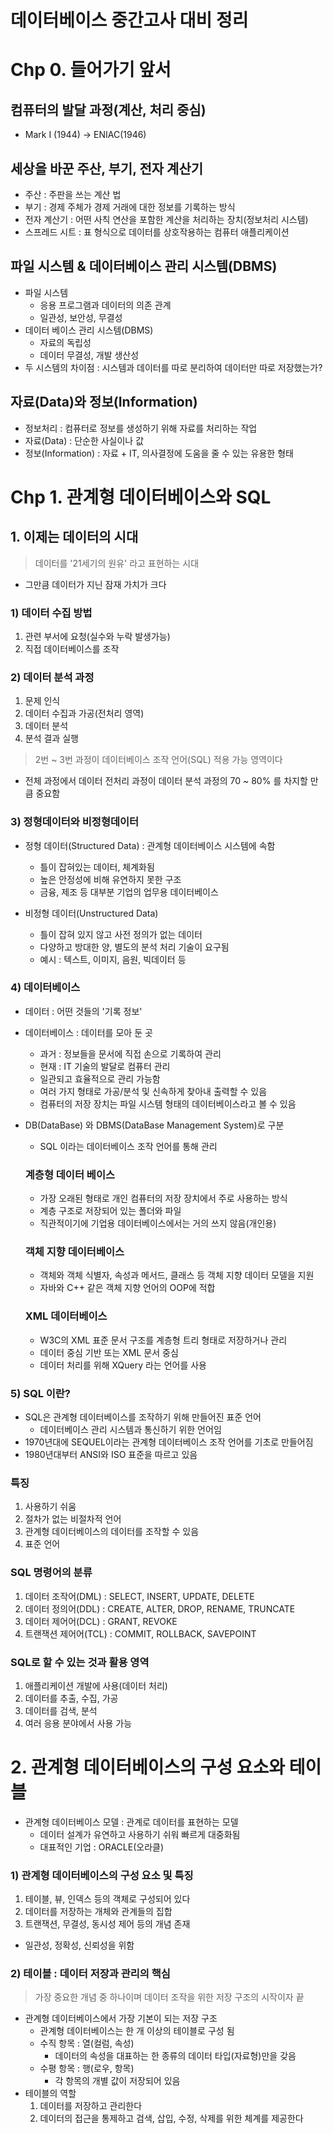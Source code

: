 # 데이터베이스 중간고사 대비 정리

# Chp 0. 들어가기 앞서

## 컴퓨터의 발달 과정(계산, 처리 중심)
 - Mark I (1944) -> ENIAC(1946)

## 세상을 바꾼 주산, 부기, 전자 계산기
 - 주산 : 주판을 쓰는 계산 법
 - 부기 : 경제 주체가 경제 거래에 대한 정보를 기록하는 방식
 - 전자 계산기 : 어떤 사칙 연산을 포함한 계산을 처리하는 장치(정보처리 시스템)
 - 스프레드 시트 : 표 형식으로 데이터를 상호작용하는 컴퓨터 애플리케이션

## 파일 시스템 & 데이터베이스 관리 시스템(DBMS)
 - 파일 시스템
    - 응용 프로그램과 데이터의 의존 관계
    - 일관성, 보안성, 무결성
 - 데이터 베이스 관리 시스템(DBMS)
    - 자료의 독립성
    - 데이터 무결성, 개발 생산성
 - 두 시스템의 차이점
    : 시스템과 데이터를 따로 분리하여 데이터만 따로 저장했는가?

## 자료(Data)와 정보(Information)
 - 정보처리 : 컴퓨터로 정보를 생성하기 위해 자료를 처리하는 작업
 - 자료(Data) : 단순한 사실이나 값
 - 정보(Information) : 자료 + IT, 의사결정에 도움을 줄 수 있는 유용한 형태


# Chp 1. 관계형 데이터베이스와 SQL

## 1. 이제는 데이터의 시대
> 데이터를 '21세기의 원유' 라고 표현하는 시대
 - 그만큼 데이터가 지닌 잠재 가치가 크다

### 1) 데이터 수집 방법
 1. 관련 부서에 요청(실수와 누락 발생가능)
 2. 직접 데이터베이스를 조작

### 2) 데이터 분석 과정
 1. 문제 인식
 2. 데이터 수집과 가공(전처리 영역)
 3. 데이터 분석
 4. 분석 결과 실행
 > 2번 ~ 3번 과정이 데이터베이스 조작 언어(SQL) 적용 가능 영역이다
 - 전체 과정에서 데이터 전처리 과정이 데이터 분석 과정의 70 ~ 80% 를 차지할 만큼 중요함

### 3) 정형데이터와 비정형데이터
 - 정형 데이터(Structured Data) : 관계형 데이터베이스 시스템에 속함
   - 틀이 잡혀있는 데이터, 체계화됨
   - 높은 안정성에 비해 유연하지 못한 구조
   - 금융, 제조 등 대부분 기업의 업무용 데이터베이스

 - 비정형 데이터(Unstructured Data)
   - 틀이 잡혀 있지 않고 사전 정의가 없는 데이터
   - 다양하고 방대한 양, 별도의 분석 처리 기술이 요구됨
   - 예시 : 텍스트, 이미지, 음원, 빅데이터 등

### 4) 데이터베이스
 - 데이터 : 어떤 것들의 '기록 정보'
 - 데이터베이스 : 데이터를 모아 둔 곳
   - 과거 : 정보들을 문서에 직접 손으로 기록하여 관리
   - 현재 : IT 기술의 발달로 컴퓨터 관리
   - 일관되고 효율적으로 관리 가능함
   - 여러 가지 형태로 가공/분석 및 신속하게 찾아내 출력할 수 있음
   - 컴퓨터의 저장 장치는 파일 시스템 형태의 데이터베이스라고 볼 수 있음
 - DB(DataBase) 와 DBMS(DataBase Management System)로 구분
   - SQL 이라는 데이터베이스 조작 언어를 통해 관리

   ### 계층형 데이터 베이스
    - 가장 오래된 형태로 개인 컴퓨터의 저장 장치에서 주로 사용하는 방식
    - 계층 구조로 저장되어 있는 폴더와 파일
    - 직관적이기에 기업용 데이터베이스에서는 거의 쓰지 않음(개인용)
   
   ### 객체 지향 데이터베이스
    - 객체와 객체 식별자, 속성과 메서드, 클래스 등 객체 지향 데이터 모델을 지원
    - 자바와 C++ 같은 객체 지향 언어의 OOP에 적합

   ### XML 데이터베이스
    - W3C의 XML 표준 문서 구조를 계층형 트리 형태로 저장하거나 관리
    - 데이터 중심 기반 또는 XML 문서 중심
    - 데이터 처리를 위해 XQuery 라는 언어를 사용

### 5) SQL 이란?
 - SQL은 관계형 데이터베이스를 조작하기 위해 만들어진 표준 언어
   - 데이터베이스 관리 시스템과 통신하기 위한 언어임
 - 1970년대에 SEQUEL이라는 관계형 데이터베이스 조작 언어를 기초로 만들어짐
 - 1980년대부터 ANSI와 ISO 표준을 따르고 있음

 ### 특징
   1. 사용하기 쉬움
   2. 절차가 없는 비절차적 언어
   3. 관계형 데이터베이스의 데이터를 조작할 수 있음
   4. 표준 언어

 ### SQL 명령어의 분류
   1. 데이터 조작어(DML) : SELECT, INSERT, UPDATE, DELETE
   2. 데이터 정의어(DDL) : CREATE, ALTER, DROP, RENAME, TRUNCATE
   3. 데이터 제어어(DCL) : GRANT, REVOKE
   4. 트랜잭션 제어어(TCL) : COMMIT, ROLLBACK, SAVEPOINT

 ### SQL로 할 수 있는 것과 활용 영역
   1. 애플리케이션 개발에 사용(데이터 처리)
   2. 데이터를 추출, 수집, 가공
   3. 데이터를 검색, 분석
   4. 여러 응용 분야에서 사용 가능

# 2. 관계형 데이터베이스의 구성 요소와 테이블
 - 관계형 데이터베이스 모델 : 관계로 데이터를 표현하는 모델
   - 데이터 설계가 유연하고 사용하기 쉬워 빠르게 대중화됨
   - 대표적인 기업 : ORACLE(오라클)

### 1) 관계형 데이터베이스의 구성 요소 및 특징
 1. 테이블, 뷰, 인덱스 등의 객체로 구성되어 있다
 2. 데이터를 저장하는 개체와 관계들의 집합
 3. 트랜잭션, 무결성, 동시성 제어 등의 개념 존재
   - 일관성, 정확성, 신뢰성을 위함

### 2) 테이블 : 데이터 저장과 관리의 핵심
 > 가장 중요한 개념 중 하나이며 데이터 조작을 위한 저장 구조의 시작이자 끝
 - 관계형 데이터베이스에서 가장 기본이 되는 저장 구조
   - 관계형 데이터베이스는 한 개 이상의 테이블로 구성 됨
   - 수직 항목 : 열(컬럼, 속성)
      - 데이터의 속성을 대표하는 한 종류의 데이터 타입(자료형)만을 갖음
   - 수평 항목 : 행(로우, 항목)
      - 각 항목의 개별 값이 저장되어 있음
 - 테이블의 역할
   1. 데이터를 저장하고 관리한다
   2. 데이터의 접근을 통제하고 검색, 삽입, 수정, 삭제를 위한 체계를 제공한다